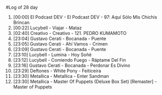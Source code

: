 #Log of 28 day

1. [00:00] El Podcast DEV - El Podcast DEV - 97: Aquí Sólo Mis Chichis Brincan
1. [00:22] Lucybell - Viajar - Mataz
1. [02:40] Creativo - Creativo - 121. PEDRO KUMAMOTO
1. [23:04] Gustavo Cerati - Bocanada - Puente
1. [23:05] Gustavo Cerati - Ahí Vamos - Crimen
1. [23:09] Gustavo Cerati - Bocanada - Puente
1. [23:10] Lucybell - Lumina - Hoy Soñé
1. [23:12] Lucybell - Comiendo Fuego - Ráptame Del Fin
1. [23:16] Gustavo Cerati - Bocanada - Perdonar Es Divino
1. [23:29] Deftones - White Pony - Feiticeira
1. [23:30] Metallica - Metallica - Enter Sandman
1. [23:30] Metallica - Master Of Puppets (Deluxe Box Set) [Remaster] - Master of Puppets
